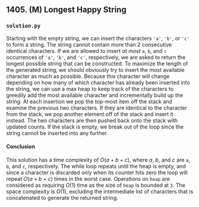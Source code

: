 ## 1405. (M) Longest Happy String

### `solution.py`
Starting with the empty string, we can insert the characters `'a'`, `'b'`, or `'c'` to form a string. The string cannot contain more than 2 consecutive identical characters. If we are allowed to insert *at most* `a`, `b`, and `c` occurrences of `'a'`, `'b'`, and `'c'`, respectively, we are asked to return the longest possible string that can be constructed. To maximize the length of the generated string, we should obviously try to insert the most available character as much as possible. Because this character will change depending on how many of which character has already been inserted into the string, we can use a max heap to keep track of the characters to greedily add the most available character and incrementally build up the string. At each insertion we pop the top-most item off the stack and examine the previous two characters. If they are identical to the character from the stack, we pop another element off of the stack and insert it instead. The two characters are then pushed back onto the stack with updated counts. If the stack is empty, we break out of the loop since the string cannot be inserted into any further.  

#### Conclusion
This solution has a time complexity of $O(a+b+c)$, where $a$, $b$, and $c$ are `a`, `b`, and `c`, respectively. The while loop repeats until the heap is empty, and since a character is discarded only when its counter hits zero the loop will repeat $O(a+b+c)$ times in the worst case. Operations on `heap` are considered as requiring $O(1)$ time as the size of `heap` is bounded at `3`. The space complexity is $O(1)$, excluding the intermediate list of characters that is concatenated to generate the returned string.  
  

